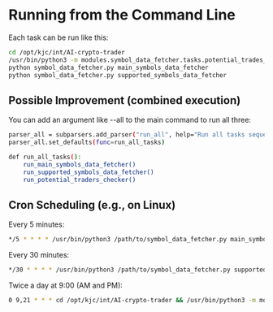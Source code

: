 # Running from the Command Line

Each task can be run like this:
```bash
cd /opt/kjc/int/AI-crypto-trader
/usr/bin/python3 -m modules.symbol_data_fetcher.tasks.potential_trades_checker
python symbol_data_fetcher.py main_symbols_data_fetcher  
python symbol_data_fetcher.py supported_symbols_data_fetcher  
```

## Possible Improvement (combined execution)

You can add an argument like --all to the main command to run all three:
```bash
parser_all = subparsers.add_parser("run_all", help="Run all tasks sequentially")  
parser_all.set_defaults(func=run_all_tasks)  

def run_all_tasks():  
    run_main_symbols_data_fetcher()  
    run_supported_symbols_data_fetcher()  
    run_potential_traders_checker()  
```

## Cron Scheduling (e.g., on Linux)

Every 5 minutes:
```bash
*/5 * * * * /usr/bin/python3 /path/to/symbol_data_fetcher.py main_symbols_data_fetcher
```

Every 30 minutes:
```bash
*/30 * * * * /usr/bin/python3 /path/to/symbol_data_fetcher.py supported_symbols_data_fetcher
```

Twice a day at 9:00 (AM and PM):
```bash
0 9,21 * * * cd /opt/kjc/int/AI-crypto-trader && /usr/bin/python3 -m modules.symbol_data_fetcher.tasks.potential_trades_checker >> logs/cron.log 2>&1
```
